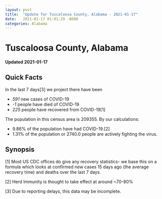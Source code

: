```yaml
---
layout: post
title:  "Update for Tuscaloosa County, Alabama - 2021-01-17"
date:   2021-01-17 01:01:29 -0600
categories: Alabama
---
```


# Tuscaloosa County, Alabama
#### Updated 2021-01-17

## Quick Facts

In the last 7 days[3] we project there have been
- *591* new cases of COVID-19
- *-1* people have died of COVID-19
- *225* people have recovered from COVID-19[1]

The population in this census area is 209355. By our calculations:
- 9.86% of the population have had COVID-19.[2]
- 1.31% of the population or 2740.0 people are actively fighting the virus.

## Synopsis




[1] Most US CDC offices do give any recovery statistics- we base this on a formula which looks at confirmed new cases
15 days ago (the average recovery time) and deaths over the last 7 days.

[2] Herd Immunity is thought to take effect at around ~70-80%

[3] Due to reporting delays, this data may be incomplete.
 
    